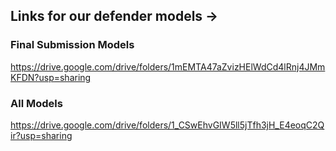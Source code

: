 ## Links for our defender models ->

### Final Submission Models

https://drive.google.com/drive/folders/1mEMTA47aZvizHElWdCd4lRnj4JMmKFDN?usp=sharing

### All Models

https://drive.google.com/drive/folders/1_CSwEhvGIW5ll5jTfh3jH_E4eoqC2Qir?usp=sharing

